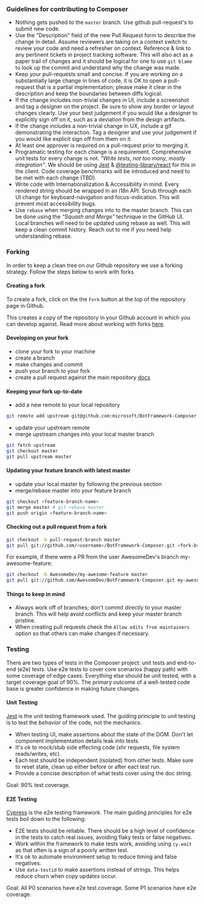 ### Guidelines for contributing to Composer

- Nothing gets pushed to the `master` branch. Use github pull-request's to submit new code.
- Use the "Description" field of the new Pull Request form to describe the change in detail. Assume reviewers are taking on a context switch to review your code and need a refresher on context. Reference & link to any pertinent tickets in project tracking software. This will also act as a paper trail of changes and it should be logical for one to use `git blame` to look up the commit and understand why the change was made.
- Keep your pull-requests small and concise. If you are working on a substantially large change in lines of code, it is OK to open a pull-request that is a partial implementation; please make it clear in the description and keep the boundaries between diffs logical.
- If the change includes non-trivial changes in UI, include a screenshot and tag a designer on the project. Be sure to show any border or layout changes clearly. Use your best judgement if you would like a designer to explicitly sign off on it, such as a deviation from the design artifacts.
- If the change includes a non-trivial change in UX, include a gif demonstrating the interaction. Tag a designer and use your judgement if you would like explicit sign off from them on it.
- At least one approver is required on a pull-request prior to merging it.
- Programatic testing for each change is a requirement. Comprehensive unit tests for every change is not. _"Write tests, not too many, mostly integration"_. We should be using [Jest](https://jestjs.io/) & [@testing-library/react](https://github.com/testing-library/react-testing-library) for this in the client. Code coverage benchmarks will be introduced and need to be met with each change (TBD).
- Write code with Internationalization & Accessibility in mind. Every rendered string should be wrapped in an i18n API. Scrub through each UI change for keyboard-navigation and focus-indication. This will prevent most accessibility bugs.
- Use `rebase` when merging changes into to the master branch. This can be done using the _“Squash and Merge”_ technique in the GitHub UI. Local branches will need to be updated using rebase as well. This will keep a clean commit history. Reach out to me if you need help understanding rebase.

### Forking

In order to keep a clean tree on our Github repository we use a forking strategy. Follow the steps below to work with forks.

#### Creating a fork

To create a fork, click on the the `Fork` button at the top of the repository page in Github.

This creates a copy of the repository in your Github account in which you can develop against. Read more about working with forks [here](https://help.github.com/en/articles/working-with-forks).

#### Developing on your fork

- clone your fork to your machine
- create a branch
- make changes and commit
- push your branch to your fork
- create a pull request against the main repository [docs](https://help.github.com/en/articles/creating-a-pull-request-from-a-fork)

#### Keeping your fork up-to-date

- add a new remote to your local repository

```bash
git remote add upstream git@github.com:microsoft/BotFramework-Composer.git
```

- update your upstream remote
- merge upstream changes into your local master branch

```bash
git fetch upstream
git checkout master
git pull upstream master
```

#### Updating your feature branch with latest master

- update your local master by following the previous section
- merge/rebase master into your feature branch

```bash
git checkout <feature-branch-name>
git merge master # git rebase master
git push origin <feature-branch-name>
```

#### Checking out a pull request from a fork

```bash
git checkout -b pull-request-branch master
git pull git://github.com/<username>/BotFramework-Composer.git <fork-branch-name>
```

For example, if there were a PR from the user AwesomeDev's branch my-awesome-feature:

```bash
git checkout -b AwesomeDev/my-awesome-feature master
git pull git://github.com/AwesomeDev/BotFramework-Composer.git my-awesome-feature
```

#### Things to keep in mind

- Always work off of branches; don't commit directly to your master branch. This will help avoid conflicts and keep your master branch pristine.
- When creating pull requests check the `Allow edits from maintainers` option so that others can make changes if necessary.

### Testing

There are two types of tests in the Composer project: unit tests and end-to-end (e2e) tests. Use e2e tests to cover core scenarios (happy path) with some coverage of edge cases. Everything else should be unit tested, with a target coverage goal of 90%.
The primary outcome of a well-tested code base is greater confidence in making future changes.

#### Unit Testing

[Jest](https://jestjs.io/) is the unit testing framework used. The guiding principle to unit testing is to test the _behavior_ of the code, not the mechanics.

- When testing UI, make assertions about the state of the DOM. Don't let component implementation details leak into tests.
- It's ok to mock/stub side effecting code (xhr requests, file system reads/writes, etc).
- Each test should be independent (isolated) from other tests. Make sure to reset state, clean up either before or after eact test run.
- Provide a concise description of what tests cover using the doc string.

Goal: 90% test coverage.

#### E2E Testing

[Cypress](https://www.cypress.io/) is the e2e testing framework. The main guiding principles for e2e tests boil down to the following:

- E2E tests should be reliable. There should be a high level of confidence in the tests to catch real issues, avoiding flaky tests or false negatives.
- Work within the framework to make tests work, avoiding using `cy.wait` as that often is a sign of a poorly written test.
- It's ok to automate environment setup to reduce timing and false negatives.
- Use `data-testid` to make assertions instead of strings. This helps reduce churn when copy updates occur.

Goal: All P0 scenarios have e2e test coverage. Some P1 scenarios have e2e coverage.
